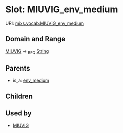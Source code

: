 
# Slot: MIUVIG_env_medium




URI: [mixs.vocab:MIUVIG_env_medium](https://w3id.org/mixs/vocab/MIUVIG_env_medium)


## Domain and Range

[MIUVIG](MIUVIG.md) ->  <sub>REQ</sub> [String](types/String.md)

## Parents

 *  is_a: [env_medium](env_medium.md)

## Children


## Used by

 * [MIUVIG](MIUVIG.md)
